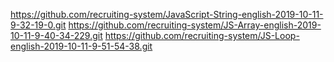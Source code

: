 https://github.com/recruiting-system/JavaScript-String-english-2019-10-11-9-32-19-0.git
https://github.com/recruiting-system/JS-Array-english-2019-10-11-9-40-34-229.git
https://github.com/recruiting-system/JS-Loop-english-2019-10-11-9-51-54-38.git
